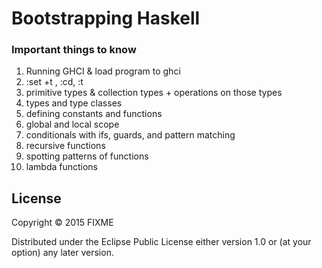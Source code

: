 # Bootstrapping Haskell

### Important things to know

1. Running GHCI & load program to ghci  
2. :set +t , :cd, :t
3. primitive types & collection types + operations on those types  
4. types and type classes  
5. defining constants and functions    
6. global and local scope  
7. conditionals with ifs, guards, and pattern matching  
8. recursive functions  
9. spotting patterns of functions  
10. lambda functions  

## License

Copyright © 2015 FIXME

Distributed under the Eclipse Public License either version 1.0 or (at
your option) any later version.
